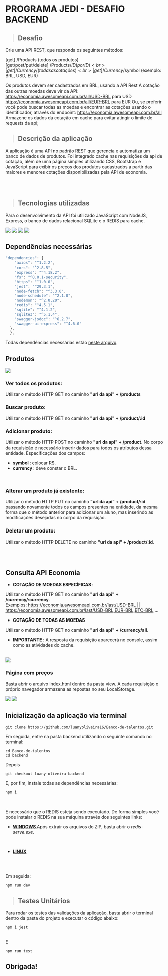 #  PROGRAMA JEDI - DESAFIO BACKEND

> ## Desafio

Crie uma API REST, que responda os seguintes métodos:

[get] /Products (todos os produtos) <br>
[get/post/put/delete] /Products/$ID (por ID) <br> 
[get] /Currency/ (todas as cotações) <br>
[get] /Currency/$symbol (exemplo: BRL, USD, EUR) <br>

Os produtos devem ser cadastrados em BRL, usando a API Rest
A cotação das outras moedas deve vir da API:
https://economia.awesomeapi.com.br/all/USD-BRL para USD
https://economia.awesomeapi.com.br/all/EUR-BRL para EUR
Ou, se preferir você pode buscar todas as moedas e encontrar as cotações usando o identificador, através do endpoint:
https://economia.awesomeapi.com.br/all
Armazene os dados da cotação em cache para evitar atingir o limite de requests da api;

> ## Descrição da aplicação

A aplicação é uma API no padrão REST que gerencia e automatiza um banco de dados de produtos. Foi integrado cache nas requisições da api de cotação, além de uma página simples utilizando CSS, Bootstrap e JavaScript para exibir os preços dos produtos cadastrados a partir das maiores e menores cotações disponibilizadas pela API de economia.

<br>
<br>

> ## Tecnologias utilizadas

Para o desenvolvimento da API foi utilizado JavaScript com NodeJS, Express, o banco de dados relacional SQLite e o REDIS para cache.

<img src='https://img.shields.io/badge/Express.js-404D59?style=for-the-badge'>

<img src='https://img.shields.io/badge/Node.js-43853D?style=for-the-badge&logo=node.js&logoColor=white'>

<img src='https://img.shields.io/badge/redis-%23DD0031.svg?&style=for-the-badge&logo=redis&logoColor=white'>

<img src='https://img.shields.io/badge/SQLite-07405E?style=for-the-badge&logo=sqlite&logoColor=white'>

<br>

## Dependências necessárias

```js
"dependencies": {
    "axios": "^1.2.2",
    "cors": "^2.8.5",
    "express": "^4.18.2",
    "fs": "^0.0.1-security",
    "https": "^1.0.0",
    "jest": "^29.3.1",
    "node-fetch": "^3.3.0",
    "node-schedule": "^2.1.0",
    "nodemon": "^2.0.20",
    "redis": "^4.5.1",
    "sqlite": "^4.1.2",
    "sqlite3": "^5.1.4",
    "swagger-jsdoc": "^6.2.7",
    "swagger-ui-express": "^4.6.0"
  },
  },
```
Todas dependências necessárias estão <a href = 'https://github.com/luanyoliveira16/Banco-de-talentos/blob/luany-oliveira-backend/backend/package.json'>neste arquivo</a>. 

## Produtos

<img src='assets/bancodedados.png'>

### Ver todos os produtos:

Utilizar o método HTTP GET no caminho <b>"url da api" + /products</b>
<br>

### Buscar produto:

Utilizar o método HTTP GET no caminho <b>"url da api" + /product/:id</b>
<br>

### Adicionar produto:

Utilizar o método HTTP POST no caminho <b>"url da api" + /product</b>. No corpo da requisição é necessário inserir dados para todos os atributos dessa entidade.
Especificações dos campos:

- <strong> symbol </strong>: colocar R$.
- <strong> currency </strong>: deve constar o BRL.

<br>

### Alterar um produto já existente:
Utilizar o método HTTP PUT no caminho <b>"url da api" + /product/:id</b> passando novamente todos os campos presentes na entidade, da mesma forma que o método anterior para adicionar um aluno, mas inserindo as modificações desejadas no corpo da requisição.
<br>

### Deletar um produto:
Utilizar o método HTTP DELETE no caminho <b>"url da api" + /product/:id</b>.

<br>
<br>

## Consulta API Economia

- <strong> COTAÇÃO DE MOEDAS ESPECÍFICAS </strong>: 

Utilizar o método HTTP GET no caminho <b>"url da api" + /currency/:currency</b>.
<br>
Exemplos: https://economia.awesomeapi.com.br/last/USD-BRL || https://economia.awesomeapi.com.br/last/USD-BRL,EUR-BRL,BTC-BRL  ...

- <strong> COTAÇÃO DE TODAS AS MOEDAS </strong>

Utilizar o método HTTP GET no caminho <b>"url da api" + /currency/all</b>.

- <strong> IMPORTANTE </strong>: A resposta da requisição aparecerá no console, assim como as atividades do cache.
<br>

<img src='assets/quotes1.png'>

### Página com preços

Basta abrir o arquivo index.html dentro da pasta view. A cada requisição o próprio navegador armazena as repostas no seu LocalStorage.

<img src='assets/quotes2.png'>
<img src='assets/quotes3.png'>

## Inicialização da aplicação via terminal

```
git clone https://github.com/luanyoliveira16/Banco-de-talentos.git
```

Em seguida, entre na pasta backend utilizando o seguinte comando no terminal:

```
cd Banco-de-talentos
cd backend
```

Depois

```
git checkout luany-oliveira-backend
```

E, por fim, instale todas as dependências necessárias:

```
npm i
```

<br>


É necessário que o REDIS esteja sendo executado. De forma simples você pode instalar o REDIS na sua máquina através dos seguintes links:
<br>

- <strong> <a href='https://github.com/microsoftarchive/redis/releases'> WINDOWS </a> </strong> Após extrair os arquivos do ZIP, basta abrir o <em>redis-serve.exe</em>.
<br>

- <strong> <a href='https://redis.io/docs/getting-started/installation/install-redis-on-linux/'> LINUX </a> </strong>


<br>
<br>

Em seguida:

```
npm run dev
```

> ## Testes Unitários

Para rodar os testes das validações da aplicação, basta abrir o terminal dentro da pasta do projeto e executar o código abaixo:

```
npm i jest
```
<br>
E 
<br>

```
npm run test
```

## Obrigada!











